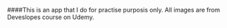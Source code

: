 ####This is an app that I do for practise purposis only. All images are from Deveslopes course on Udemy.
